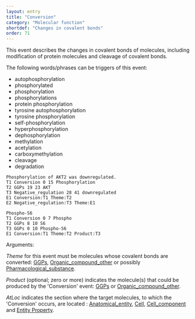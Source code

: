 ```yaml
---
layout: entry
title: "Conversion"
category: "Molecular function"
shortdef: "Changes in covalent bonds"
order: 71
---
```


<!---
This event is based on the <a href="http://www.nactem.ac.uk/meta-knowledge/">GENIA-Meta-knowledge corpus</a> at <a href="http://www.nactem.ac.uk/">NaCTeM</a>.
--->

This event describes the changes in covalent bonds of molecules, including modification of protein molecules and cleavage of covalent bonds.

The following words/phrases can be triggers of this event:

- autophosphorylation  
- phosphorylated  
- phosphorylation  
- phosphorylations  
- protein phosphorylation
- tyrosine autophosphorylation 
- tyrosine phosphorylation
- self-phosphorylation
- hyperphosphorylation
- dephosphorylation
- methylation
- acetylation
- carboxymethylation
- cleavage  
- degradation  

~~~ ann
Phosphorylation of AKT2 was downregulated.
T1 Conversion 0 15 Phosphorylation
T2 GGPs 19 23 AKT
T3 Negative_regulation 28 41 downregulated
E1 Conversion:T1 Theme:T2
E2 Negative_regulation:T3 Theme:E1
~~~
~~~ ann
Phospho-S6
T1 Conversion 0 7 Phospho
T2 GGPs 8 10 S6
T3 GGPs 0 10 Phospho-S6
E1 Conversion:T1 Theme:T2 Product:T3
~~~

Arguments:

*Theme* for this event must be molecules whose covalent bonds are converted: [GGPs](), [Organic_compound_other]() or possibly [Pharmacological_substance]().

*Product* (optional; zero or more) indicates the molecule(s) that could be produced by the 'Conversion' event: [GGPs]() or [Organic_compound_other](). 

*AtLoc* indicates the section where the target molecules, to which the 'Conversion' occurs, are located : [Anatomical_entity](), [Cell](), [Cell_component]() and [Entity Property]().

<!---
The *atLoc*, *fromLoc* and *toLoc* for this event must be [Subject](), [Anatomical_entity](), [Cell](), [Cell_component]() and [Entity Property]().

The other arguments, such as *Cause*, *Theme*, *Participant*, and *Product*, for this event can be any entities or events.
--->

<!--details-->



